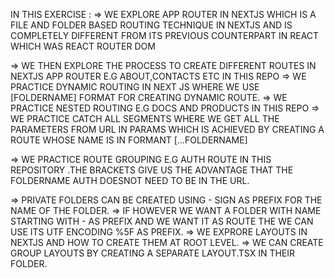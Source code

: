 IN THIS EXERCISE :
=> WE EXPLORE APP ROUTER IN NEXTJS WHICH IS A FILE AND FOLDER BASED ROUTING TECHNIQUE IN NEXTJS AND IS COMPLETELY DIFFERENT FROM ITS PREVIOUS    COUNTERPART IN REACT WHICH WAS REACT ROUTER DOM

=> WE THEN EXPLORE THE PROCESS TO CREATE DIFFERENT ROUTES IN NEXTJS APP ROUTER E.G ABOUT,CONTACTS ETC IN THIS REPO
=> WE PRACTICE DYNAMIC ROUTING IN NEXT JS WHERE WE USE [FOLDERNAME] FORMAT FOR CREATING DYNAMIC ROUTE.
=> WE PRACTICE NESTED ROUTING E.G DOCS AND PRODUCTS IN THIS REPO
=> WE PRACTICE CATCH ALL SEGMENTS WHERE WE GET ALL THE PARAMETERS FROM URL IN PARAMS WHICH IS ACHIEVED BY CREATING A ROUTE WHOSE 
   NAME IS IN FORMANT [...FOLDERNAME]

=> WE PRACTICE ROUTE GROUPING E.G AUTH ROUTE IN THIS REPOSITORY .THE BRACKETS GIVE US THE ADVANTAGE THAT THE FOLDERNAME AUTH DOESNOT NEED TO BE 
   IN THE URL.

=> PRIVATE FOLDERS CAN BE CREATED USING - SIGN AS PREFIX FOR THE NAME OF THE FOLDER.
=> IF HOWEVER WE WANT A FOLDER WITH NAME STARTING WITH - AS PREFIX AND WE WANT IT AS ROUTE THE WE CAN USE ITS UTF ENCODING %5F AS PREFIX.
=> WE EXPRORE LAYOUTS IN NEXTJS AND HOW TO CREATE THEM AT ROOT LEVEL.
=> WE CAN CREATE GROUP LAYOUTS BY CREATING A SEPARATE LAYOUT.TSX IN THEIR FOLDER.
